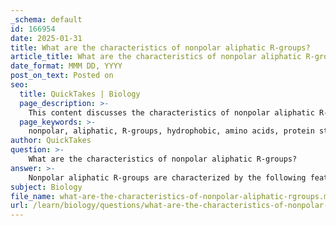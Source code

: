 ```yaml
---
_schema: default
id: 166954
date: 2025-01-31
title: What are the characteristics of nonpolar aliphatic R-groups?
article_title: What are the characteristics of nonpolar aliphatic R-groups?
date_format: MMM DD, YYYY
post_on_text: Posted on
seo:
  title: QuickTakes | Biology
  page_description: >-
    This content discusses the characteristics of nonpolar aliphatic R-groups, highlighting their hydrophobic nature, structural composition, and role in protein stability and function.
  page_keywords: >-
    nonpolar, aliphatic, R-groups, hydrophobic, amino acids, protein structure, chemical properties, tertiary structure, quaternary structure, protein folding
author: QuickTakes
question: >-
    What are the characteristics of nonpolar aliphatic R-groups?
answer: >-
    Nonpolar aliphatic R-groups are characterized by the following features:\n\n1. **Hydrophobic Nature**: Nonpolar aliphatic R-groups are generally hydrophobic, meaning they do not interact favorably with water. This property influences the folding and stability of proteins, as these R-groups tend to cluster away from the aqueous environment in the interior of proteins.\n\n2. **Lack of Double or Triple Bonds**: These R-groups do not contain carbon-carbon double bonds (C=C) or triple bonds (C≡C). This distinguishes them from nonpolar aromatic R-groups, which do contain such bonds.\n\n3. **Aliphatic Structure**: The R-groups are composed primarily of straight or branched chains of carbon atoms. Common examples of amino acids with nonpolar aliphatic R-groups include:\n   - **Alanine (Ala, A)**: Contains a methyl group (-CH₃).\n   - **Valine (Val, V)**: Has a branched structure with two methyl groups.\n   - **Leucine (Leu, L)**: Similar to valine but with an additional methylene group.\n   - **Isoleucine (Ile, I)**: A branched-chain amino acid with a different arrangement of carbon atoms.\n   - **Proline (Pro, P)**: Contains a unique cyclic structure that includes the amino group in the ring.\n\n4. **Role in Protein Structure**: The hydrophobic interactions of nonpolar aliphatic R-groups play a crucial role in the tertiary and quaternary structures of proteins. They help stabilize the overall three-dimensional shape of proteins by promoting the folding of the polypeptide chain in a way that minimizes exposure to water.\n\n5. **Chemical Properties**: These R-groups are generally non-reactive under physiological conditions, which means they do not participate in hydrogen bonding or ionic interactions, further contributing to their hydrophobic character.\n\nIn summary, nonpolar aliphatic R-groups are hydrophobic, lack double or triple bonds, consist of aliphatic carbon chains, and play a significant role in the structural integrity and function of proteins.
subject: Biology
file_name: what-are-the-characteristics-of-nonpolar-aliphatic-rgroups.md
url: /learn/biology/questions/what-are-the-characteristics-of-nonpolar-aliphatic-rgroups
---
```


&nbsp;